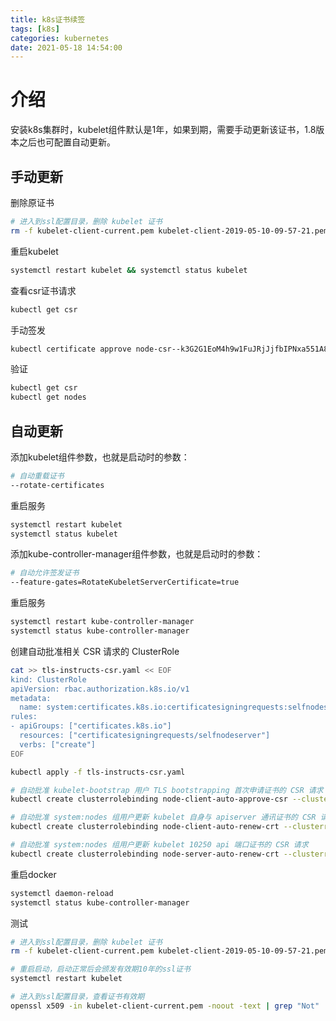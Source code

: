 ```yaml
---
title: k8s证书续签
tags: [k8s]
categories: kubernetes
date: 2021-05-18 14:54:00
---
```




# 介绍

安装k8s集群时，kubelet组件默认是1年，如果到期，需要手动更新该证书，1.8版本之后也可配置自动更新。

## 手动更新

删除原证书

```bash
# 进入到ssl配置目录，删除 kubelet 证书
rm -f kubelet-client-current.pem kubelet-client-2019-05-10-09-57-21.pem kubelet.key kubelet.crt
```

重启kubelet

```bash
systemctl restart kubelet && systemctl status kubelet
```

查看csr证书请求

```bash
kubectl get csr
```

手动签发

```bash
kubectl certificate approve node-csr--k3G2G1EoM4h9w1FuJRjJjfbIPNxa551A8TZfW9dG-g
```

验证

```bash
kubectl get csr
kubectl get nodes
```

## 自动更新

添加kubelet组件参数，也就是启动时的参数：

```bash
# 自动重载证书
--rotate-certificates
```

重启服务

```bash
systemctl restart kubelet
systemctl status kubelet
```

添加kube-controller-manager组件参数，也就是启动时的参数：

```bash
# 自动允许签发证书
--feature-gates=RotateKubeletServerCertificate=true
```

重启服务

```bash
systemctl restart kube-controller-manager
systemctl status kube-controller-manager
```

创建自动批准相关 CSR 请求的 ClusterRole

```bash
cat >> tls-instructs-csr.yaml << EOF
kind: ClusterRole
apiVersion: rbac.authorization.k8s.io/v1
metadata:
  name: system:certificates.k8s.io:certificatesigningrequests:selfnodeserver
rules:
- apiGroups: ["certificates.k8s.io"]
  resources: ["certificatesigningrequests/selfnodeserver"]
  verbs: ["create"]
EOF

kubectl apply -f tls-instructs-csr.yaml

# 自动批准 kubelet-bootstrap 用户 TLS bootstrapping 首次申请证书的 CSR 请求
kubectl create clusterrolebinding node-client-auto-approve-csr --clusterrole=system:certificates.k8s.io:certificatesigningrequests:nodeclient --user=kubelet-bootstrap

# 自动批准 system:nodes 组用户更新 kubelet 自身与 apiserver 通讯证书的 CSR 请求
kubectl create clusterrolebinding node-client-auto-renew-crt --clusterrole=system:certificates.k8s.io:certificatesigningrequests:selfnodeclient --group=system:nodes

# 自动批准 system:nodes 组用户更新 kubelet 10250 api 端口证书的 CSR 请求
kubectl create clusterrolebinding node-server-auto-renew-crt --clusterrole=system:certificates.k8s.io:certificatesigningrequests:selfnodeserver --group=system:nodes
```

重启docker

```bash
systemctl daemon-reload
systemctl status kube-controller-manager
```

测试

```bash
# 进入到ssl配置目录，删除 kubelet 证书
rm -f kubelet-client-current.pem kubelet-client-2019-05-10-09-57-21.pem kubelet.key kubelet.crt

# 重启启动，启动正常后会颁发有效期10年的ssl证书
systemctl restart kubelet

# 进入到ssl配置目录，查看证书有效期
openssl x509 -in kubelet-client-current.pem -noout -text | grep "Not"
```

